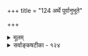 +++
title = "124 अर्थे पूर्वानुभूते"

+++
<details><summary>मूलम्</summary>

अर्थे पूर्वानुभूते सहमितसदृशख्यात्यदृष्टप्रभेदैस्संस्कारानुग्रहे या परिणमति मतिस्सा स्मृतिस्त्रिप्रकारा ।  
याथार्थ्येऽपि स्वपूर्वानुभवमनुसरेद्बाह्यशून्या न चैषा हेतुश्चार्थक्रियादेः स्मृतिवदनुभवोऽप्यस्ति नष्टादिकेषु ॥ १२४ ॥
</details>

<details><summary>सर्वाङ्कषटीका - १२४</summary>

एवं प्रमाणविचारे अन्तिमं शाब्दानुभवविचारं परिसमाप्य, अनन्तरं स्मृतिं विचिचारयिषुः प्रथमं स्मृतेः स्वरूपं तद्विभागं च प्रदर्शयतिअर्थ इत्यादि । **पूर्वानुभूते** = कदाचित् पूर्वमनुभूते अर्थे विषये **सहमितसदृशख्यात्यदृष्टप्रभेदैः** = सहमितस्य सदृशस्य च **ख्यात्या** =दर्शनादिना **अदृष्टप्रभेदैः** = अदृष्टविशेषैश्च **संस्कारानुग्रहे** = संस्कारस्य उद्बोधे जाते या मतिः **परिणमति** = परिणामविशेषं प्राप्नोति सा स्मृतिः **त्रिप्रकारा** = त्रिविधा, स्मृतिहेतुभूतानुभवत्रित्वात् । अनुभवः खलु प्रमाभ्रमसंशयभेदेन त्रिविधः । तज्जन्यः संस्कारोऽपि त्रिविधः । तज्जन्या स्मृतिरपि त्रिविधा । संस्कारस्योद्बोधकानि च तद्वस्तुना सह दृष्टान्यवस्तुदर्शनम्, सदृशवस्तुदर्शनम्, अदृष्टविशेषश्च । आद्यं हस्तिहस्तिपकयोस्सहदृष्टयोः कालान्तरेऽन्यतरदर्शनमन्यस्मरणं जनयति । द्वितीयं तु शुक्तिदर्शनं रजतं स्मारयति । तृतीयं तु कार्यानुमेयम्, धर्माधर्माख्यस्यादृष्टस्यातीन्द्रियत्वात् । समये अपेक्षितस्मरणं धर्मात् । असमयेऽनपेक्षितस्मरणमधर्मात् । आद्यं सर्वविदितम् । द्वितीयं भोजनादावस्मरणीयवस्तुस्मरणम् । एवं स्मृतेरनुभवजन्यत्वेऽपि स्मृतेरव्यवहितपूर्वक्षणेऽनुभवस्याभावात्, अनुभवे सति च स्मृतेर्नैरर्थ्यक्यात्, संस्कार एव स्मृतिकारणमातिष्ठन्ते विद्वांसः । तत्रापि प्रत्यभिज्ञाप्रत्यक्षेऽशतस्संस्कारजन्यत्वाच्च स्मृतेर्लक्षणं संस्कारमात्रजन्यत्वं वदन्ति । प्रत्यभिज्ञा त्विन्द्रियमप्यपेक्षते । अधिकमन्यत्र ॥ 

। 

स्मृतेः प्रमात्वस्यान्यमुखनिरीक्षणात् स्वतः प्रामाण्यवादिनां कथं स्मृतिर्यथार्था स्यादित्यत्र- **याथार्थ्येऽपि** = स्मृतेर्यथार्थत्वेऽपि स्वपूर्वानुभवम् अनुसरेत् स्मृतिः । तावता न याथार्थ्यभङ्गः । ज्ञानसामान्यस्य स्वतः प्रमात्वमुत्सर्गसिद्धमत्रापि नापैति । गृहीतग्राहित्वमात्रान्न ज्ञानानामयथार्थत्वम् । अनधिगतार्थगन्तृत्वस्य प्रमालक्षणत्वानङ्गीकारात् । स्मृतेरर्थजन्यत्वाभावं केचिद्वदन्ति । तदपि नेत्याह - **एषा** = स्मृतिः **बाह्यशून्या** = बाह्यार्थाविषयिणी न **च** =नैव भवति । यतः स्मृतिः अर्थक्रियादेः **हेतुश्च** = व्यवहाररूपार्थक्रियाकारित्वादर्थविषयिणी, अर्थजन्या च सा । अर्थस्य नष्टत्वेऽप्यर्थजन्या कथमित्यत्र - **नष्टादिकेषु** = आदिपदेन भाविपरिग्रहः । भूतभविष्यद्विषयेषु स्मृतिवत् अनुभवोऽपि **अस्ति** = दृश्यत एव। अनुमानं शब्दश्च त्रैकालिकवस्तुविषयके सर्वसंमते । प्रत्यक्षमेकमेव वर्तमानमात्रविषयकम्, वर्तमानवस्तुजन्यम् । शब्दानुमाने तु त्रैकालिकवस्तुविषयके वस्तुनोऽभावेऽपि तयोरर्थविषयकत्वादर्थजन्यत्वमप्यावश्यकम् । शिष्टं समनन्तरश्लोके ॥ 



678 

[स्मृतेर्याथार्थ्य समर्थनम् ] 

348. 

पूर्वं श्यामत्वमात्रात् भवति न हि मितिः पाकरक्तेऽपि तद्धीः 

तत्ताभानं तथा चेत्, प्रसजति तदिदं प्रत्यभिज्ञादिकेऽपि । 

इदमत्रावधेयम् - स्मृतिः प्रमाणं न वा ? इति विचारोऽन्यः । प्रमाणानि कति ? इति प्रमाणविभागप्रश्नोऽन्यः । विभागदृष्ट्या तु 'त्रिविधं प्रमाणम् - प्रत्यक्षानुमानशब्दभेदात्' इति न्यायपरिशुद्धौ (1-2) स्पष्टमभिधानात् त्रीण्येव प्रमाणानि । अत्र तु 'प्रत्यक्षादित्रयं च स्मृतिरिति च मतिः श्रुत्यभिष्टा चतुर्धा ' ( श्लो. 31 ) इत्युक्तं यद्यपि । तथापि 'श्रुत्यभीष्टा' इति कथनात् श्रुतिप्रणयिनामयं भाव इत्युक्तं भवति । एवञ्चेत्, 'स्मृतिः प्रत्यक्षमैतिह्यम् । अनुमानं चतुष्टयम्' इति श्रौतक्रमदर्शने स्मृतिरेवाग्रताम्बूलमर्हति । नैतत् कस्यापि संमतम् । न वेयं श्रुतिः प्रमाणविभागायावतीर्णा । अतो वैदिकानां स्मृतेरत्यन्तमुपादेयत्वात्पृथग्गणनमिवार्हति । 'श्रुतिस्मृती' इति वक्तव्ये 'प्रत्यक्षानुमाने' 'दृष्टस्मृतिभ्याम्' इति खलु निर्दिशन्ति वैदिकाः । अतीन्द्रियविषये वैदिकानां श्रुतिरेव चक्षुः, स्मृतिरेवानुमानम् । तद्दृष्ट्या स्मृतिरप्रमाणमिति शब्दमपि श्रोतुं नेच्छेयुस्ते । एवंत्वेऽपि असंकीर्णविभागप्रदर्शनवेलायाम् न्यायपरिशुद्धिरेव ग्राह्या । धर्मशास्त्रपदपर्यायायाः स्मृतेश्च शब्दप्रमाण एवान्तर्भावः । अस्य स्मृतित्वसंज्ञा तु यथा वा लोकप्रसिद्धा स्मृतिः, न तथा प्रत्यक्षस्मृतिः काचिदस्ति । अर्थान् तपोबलात् ज्ञात्वा, अनन्तरं तान् स्मृत्वा स्मृत्वा ग्रन्थरचनात् ‘स्मृतिः' इति संज्ञा । स्मृतेरतिरिक्तप्रमाणत्वे तद्धेतोः संस्कारस्य प्रमाकरणत्वात् प्रमाणत्वप्रसङ्गः । एतत्तु दार्शनिकस्य कस्यापि नेष्टम् । अत्र कारणं कार्यानुमेयस्य संस्कारस्यातीन्द्रियस्य विचारानर्हत्वमेव, स्वप्रामाण्ये नियमेन परमुखनिरीक्षणं च । ज्ञानानां स्वतः प्रामाण्यवादिनामपि वेदान्तिनां स्मृत्यात्मकज्ञानस्य प्रामाण्यम्, तद्धेतुभूतानुभवाधीनमेव वाच्यम्, नान्या गतिः । एवं सति स्मृतेः स्वतन्त्रप्रमितिवर्गे ग्रहणं केवलं धर्मश्रद्धामूलकमेव ॥ १२४ ॥
</details>
